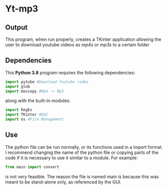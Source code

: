 # Yt-mp3
## Output
This program, when run properly, creates a TKinter application allowing the user to download youtube videos as *mp4s* or *mp3s* to a certain folder
## Dependencies
This **Python 3.8** program requires the following dependencies:
```python
import pytube #Download Youtube video
import glob
import moviepy #Mp4 -> Mp3

```
along with the built-in modules: 
```python
import RegEx
import TKinter #GUI
import os #File Management
```

## Use
The python file can be run normally, or its functions used in a import format. I recommend changing the name of the python file or copying parts of the code if it is necessary to use it 
similar to a module. For example:
```python
from main import convert
```
is not very feasible. The reason the file is named main is because this was meant to be stand-alone only, as referenced by the GUI.

